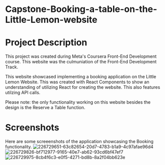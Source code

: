 # Capstone-Booking-a-table-on-the-Little-Lemon-website
# Project Description

This project was created during Meta's Coursera Front-End Development course. This website was the culmuniation of the Front-End Development Track.

This website showcased implementing a booking application on the Little Lemon Website. This was created with React Components to show an understanding of utilizing React for creating the website. This also features utilzing API calls.

Please note: the only functionality working on this website besides the design is the Reserve a Table function.

# Screenshots

Here are some screeenshots of the application showcasing the Booking functionality.
![226729651-63c82654-20d7-4783-b1a9-4c97afae96d4](https://github.com/siobhanmcgorty/Capstone-Booking-a-table-on-the-Little-Lemon-website/assets/127350136/fa0c42ba-2e88-4f95-8d17-7eab0d13c0ec)
![226729826-bf712977-9165-40e7-ab62-93cd6bf47ef7](https://github.com/siobhanmcgorty/Capstone-Booking-a-table-on-the-Little-Lemon-website/assets/127350136/f25d825b-bb4f-4ae7-9f5b-4f6575859fdb)
![226729975-8cb4f6c3-e0f5-4271-bd8b-8a2f04bb623e](https://github.com/siobhanmcgorty/Capstone-Booking-a-table-on-the-Little-Lemon-website/assets/127350136/1e634fb7-0ff1-4b48-b504-5f9f276e7138)
